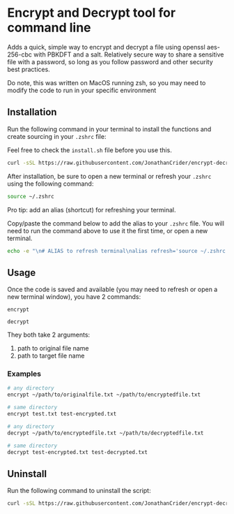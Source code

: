 # Encrypt and Decrypt tool for command line

Adds a quick, simple way to encrypt and decrypt a file using openssl aes-256-cbc with PBKDFT and a salt. Relatively secure way to share a sensitive file with a password, so long as you follow password and other security best practices.

Do note, this was written on MacOS running zsh, so you may need to modify the code to run in your specific environment

## Installation

Run the following command in your terminal to install the functions and create sourcing in your `.zshrc` file:

Feel free to check the `install.sh` file before you use this.

```zsh
curl -sSL https://raw.githubusercontent.com/JonathanCrider/encrypt-decrypt/main/install.sh | zsh
```

After installation, be sure to open a new terminal or refresh your `.zshrc` using the following command:

```zsh
source ~/.zshrc
```

Pro tip: add an alias (shortcut) for refreshing your terminal.

Copy/paste the command below to add the alias to your `.zshrc` file. You will need to run the command above to use it the first time, or open a new terminal.

```zsh
echo -e "\n# ALIAS to refresh terminal\nalias refresh='source ~/.zshrc'" >> ~/.zshrc
```

## Usage

Once the code is saved and available (you may need to refresh or open a new terminal window), you have 2 commands:

`encrypt`

`decrypt`

They both take 2 arguments:

  1. path to original file name
  2. path to target file name

### Examples

```bash
# any directory
encrypt ~/path/to/originalfile.txt ~/path/to/encryptedfile.txt

# same directory
encrypt test.txt test-encrypted.txt
```

```bash
# any directory
decrypt ~/path/to/encryptedfile.txt ~/path/to/decryptedfile.txt

# same directory
decrypt test-encrypted.txt test-decrypted.txt
```

## Uninstall

Run the following command to uninstall the script:

```zsh
curl -sSL https://raw.githubusercontent.com/JonathanCrider/encrypt-decrypt/main/uninstall.sh | zsh
```
